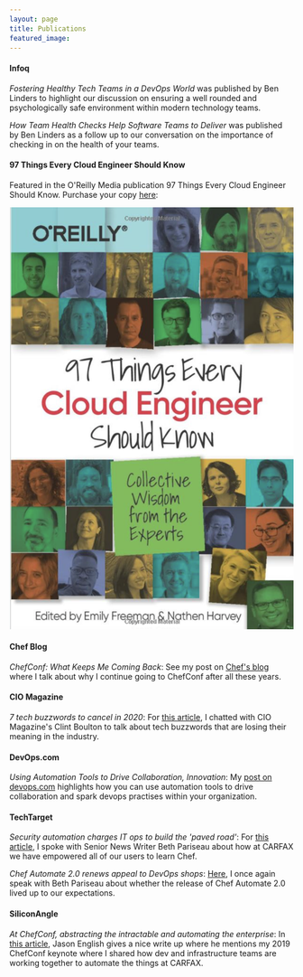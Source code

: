 ```yaml
---
layout: page
title: Publications
featured_image:
---
```


#### Infoq
*Fostering Healthy Tech Teams in a DevOps World* was published by Ben Linders to highlight our discussion on ensuring a well rounded and psychologically safe environment within modern technology teams.

*How Team Health Checks Help Software Teams to Deliver* was published by Ben Linders as a follow up to our conversation on the importance of checking in on the health of your teams.

#### 97 Things Every Cloud Engineer Should Know
Featured in the O'Reilly Media publication 97 Things Every Cloud Engineer Should Know. Purchase your copy <a href ='https://bookshop.org/books/97-things-every-cloud-engineer-should-know-collective-wisdom-from-the-experts/9781492076735' target='_blank'>here</a>: 

[![97 Things Every Cloud Engineer Should Know](/assets/images/original-images/97-things.png)](https://bookshop.org/books/97-things-every-cloud-engineer-should-know-collective-wisdom-from-the-experts/9781492076735)


#### Chef Blog

*ChefConf: What Keeps Me Coming Back*: See my post on [Chef's blog](https://blog.chef.io/chefconf-what-keeps-me-coming-back/) where I talk about why I continue going to ChefConf after all these years.

#### CIO Magazine

*7 tech buzzwords to cancel in 2020*: For [this article](https://www.cio.com/article/3514431/7-tech-buzzwords-to-cancel-for-2020.html), I chatted with CIO Magazine's Clint Boulton to talk about tech buzzwords that are losing their meaning in the industry.

#### DevOps.com

*Using Automation Tools to Drive Collaboration, Innovation*: My [post on devops.com](https://devops.com/using-automation-tools-to-drive-collaboration-innovation/) highlights how you can use automation tools to drive collaboration and spark devops practises within your organization. 

#### TechTarget

*Security automation charges IT ops to build the 'paved road'*: For [this article](https://searchitoperations.techtarget.com/feature/Security-automation-charges-IT-ops-to-build-the-paved-road), I spoke with Senior News Writer Beth Pariseau about how at CARFAX we have empowered all of our users to learn Chef. 

*Chef Automate 2.0 renews appeal to DevOps shops*: [Here](https://searchitoperations.techtarget.com/news/252441788/Chef-Automate-20-renews-appeal-to-DevOps-shops), I once again speak with Beth Pariseau about whether the release of Chef Automate 2.0 lived up to our expectations.

#### SiliconAngle

*At ChefConf, abstracting the intractable and automating the enterprise*: In [this article](https://siliconangle.com/2019/05/24/chefconf-abstracting-intractable-automating-enterprise/), Jason English gives a nice write up where he mentions my 2019 ChefConf keynote where I shared how dev and infrastructure teams are working together to automate the things at CARFAX.